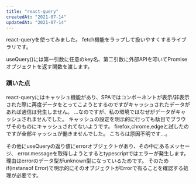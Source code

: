 ```yaml
---
title: "react-query"
createdAt: "2021-07-14"
updatedAt: "2021-07-14"
---
```


react-queryを使ってみました。
fetch機能をラップして扱いやすくするライブラリです。

useQuery()には第一引数に任意のkey名、第二引数に外部APIを叩いてPromiseオブジェクトを返す関数を渡します。


### 躓いた点
react-queryにはキャッシュ機能があり、SPAではコンポーネントが表示/非表示された際に再度データをとってこようとするのですがキャッシュされたデータがあれば通信は発生しません。
…なのですが、私の環境ではなぜがデータがキャッシュされませんでした。
キャッシュの設定を明示的に行っても駄目でブラウザそのものにキャッシュされてないようです。
firefox,chrome,edgeと試したのですが全部キャッシュが働きませんでした。
こちらは原因不明です…。

その他にuseQueryの返り値にerrorオブジェクトがあり、その中にあるメッセージ、
error.messageを取得しようとするとtypescriptではエラーが発生します。
理由はerrorのデータ型がunknown型になっているためです。
そのためif(instansof Error)で明示的にそのオブジェクトがErrorで有ることを確認する処理が必要です。
